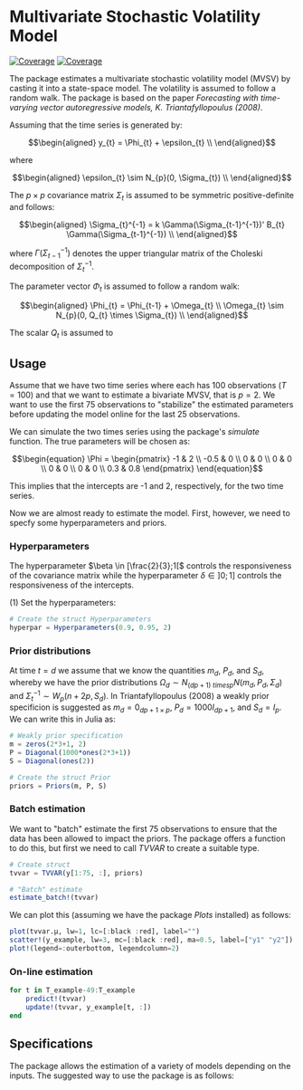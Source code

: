 # Multivariate Stochastic Volatility Model

[![Coverage](https://codecov.io/gh/madskoefoed/MultivariateStochasticVolatility.jl/branch/master/graph/badge.svg)](https://codecov.io/gh/madskoefoed/MultivariateStochasticVolatility.jl)
[![Coverage](https://coveralls.io/repos/github/madskoefoed/MultivariateStochasticVolatility.jl/badge.svg?branch=master)](https://coveralls.io/github/madskoefoed/MultivariateStochasticVolatility.jl?branch=master)


The package estimates a multivariate stochastic volatility model (MVSV) by casting it into a state-space model. The volatility is assumed to follow a random walk. The package is based on the paper _Forecasting with time-varying vector autoregressive models, K. Triantafyllopoulus (2008)_.

Assuming that the time series is generated by:

$$\begin{aligned}
y_{t} = \Phi_{t} + \epsilon_{t} \\
\end{aligned}$$

where

$$\begin{aligned}
\epsilon_{t} \sim N_{p}(0, \Sigma_{t}) \\
\end{aligned}$$

The $p \times p$ covariance matrix $\Sigma_{t}$ is assumed to be symmetric positive-definite and follows:

$$\begin{aligned}
\Sigma_{t}^{-1} = k \Gamma(\Sigma_{t-1}^{-1})' B_{t} \Gamma(\Sigma_{t-1}^{-1}) \\
\end{aligned}$$

where $\Gamma(\Sigma_{t-1}^{-1})$ denotes the upper triangular matrix of the Choleski decomposition of $\Sigma_{t}^{-1}$.

The parameter vector $\Phi_{t}$ is assumed to follow a random walk:

$$\begin{aligned}
\Phi_{t} = \Phi_{t-1} + \Omega_{t} \\
\Omega_{t} \sim N_{p}(0, Q_{t} \times \Sigma_{t}) \\
\end{aligned}$$

The scalar $Q_{t}$ is assumed to 

## Usage
Assume that we have two time series where each has 100 observations ($T=100$) and that we want to estimate a bivariate MVSV, that is $p = 2$. We want to use the first 75 observations to "stabilize" the estimated parameters before updating the model online for the last 25 observations. 

We can simulate the two times series using the package's _simulate_ function. The true parameters will be chosen as:

$$\begin{equation}
\Phi =
\begin{pmatrix} -1 & 2 \\ -0.5 & 0 \\ 0 & 0 \\ 0 & 0 \\ 0 & 0 \\ 0 & 0 \\ 0.3 & 0.8 \end{pmatrix}
\end{equation}$$

This implies that the intercepts are -1 and 2, respectively, for the two time series.

Now we are almost ready to estimate the model. First, however, we need to specfy some hyperparameters and priors.

### Hyperparameters
The hyperparameter $\beta \in [\frac{2}{3};1[$ controls the responsiveness of the covariance matrix while the hyperparameter $\delta \in ]0;1]$ controls the responsiveness of the intercepts.

(1) Set the hyperparameters:

```julia
# Create the struct Hyperparameters
hyperpar = Hyperparameters(0.9, 0.95, 2)
```

### Prior distributions
At time $t=d$ we assume that we know the quantities $m_{d}$, $P_{d}$, and $S_{d}$, whereby we have the prior distributions $\Omega_{d} \sim N_{(dp+1) \ times p}N(m_{d}, P_{d}, \Sigma_{d})$ and $\Sigma_{t}^{-1} \sim W_{p}(n+2p, S_{d})$.
In Triantafyllopoulus (2008) a weakly prior specificion is suggested as $m_{d} = 0_{dp+1 \times p}$, $P_{d} = 1000I_{dp+1}$, and $S_{d} = I_{p}$. We can write this in Julia as:

```julia
# Weakly prior specification
m = zeros(2*3+1, 2)
P = Diagonal(1000*ones(2*3+1))
S = Diagonal(ones(2))

# Create the struct Prior
priors = Priors(m, P, S)
```

### Batch estimation
We want to "batch" estimate the first 75 observations to ensure that the data has been allowed to impact the priors. The package offers a function to do this, but first we need to call _TVVAR_ to create a suitable type.

```julia
# Create struct
tvvar = TVVAR(y[1:75, :], priors)

# "Batch" estimate
estimate_batch!(tvvar)
```

We can plot this (assuming we have the package _Plots_ installed) as follows:
```julia
plot(tvvar.μ, lw=1, lc=[:black :red], label="")
scatter!(y_example, lw=3, mc=[:black :red], ma=0.5, label=["y1" "y2"])
plot!(legend=:outerbottom, legendcolumn=2)
```

### On-line estimation


```julia
for t in T_example-49:T_example
    predict!(tvvar)
    update!(tvvar, y_example[t, :])
end
```

## Specifications
The package allows the estimation of a variety of models depending on the inputs. The suggested way to use the package is as follows: